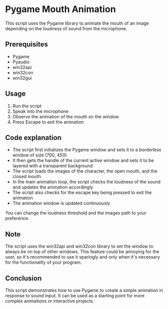 
# Pygame Mouth Animation

This script uses the Pygame library to animate the mouth of an image depending on the loudness of sound from the microphone.

## Prerequisites

-   Pygame
-   Pyaudio
-   win32api
-   win32con
-   win32gui

## Usage

1.  Run the script
2.  Speak into the microphone
3.  Observe the animation of the mouth on the window
4.  Press Escape to exit the animation

## Code explanation

-   The script first initializes the Pygame window and sets it to a borderless window of size (700, 450)
-   It then gets the handle of the current active window and sets it to be layered with a transparent background
-   The script loads the images of the character, the open mouth, and the closed mouth
-   In the main animation loop, the script checks the loudness of the sound and updates the animation accordingly
-   The script also checks for the escape key being pressed to exit the animation
-   The animation window is updated continuously

You can change the loudness threshold and the images path to your preference.

## Note

The script uses the win32api and win32con library to set the window to always be on top of other windows. This feature could be annoying for the user, so it's recommended to use it sparingly and only when it's necessary for the functionality of your program.

## Conclusion

This script demonstrates how to use Pygame to create a simple animation in response to sound input. It can be used as a starting point for more complex animations or interactive projects.